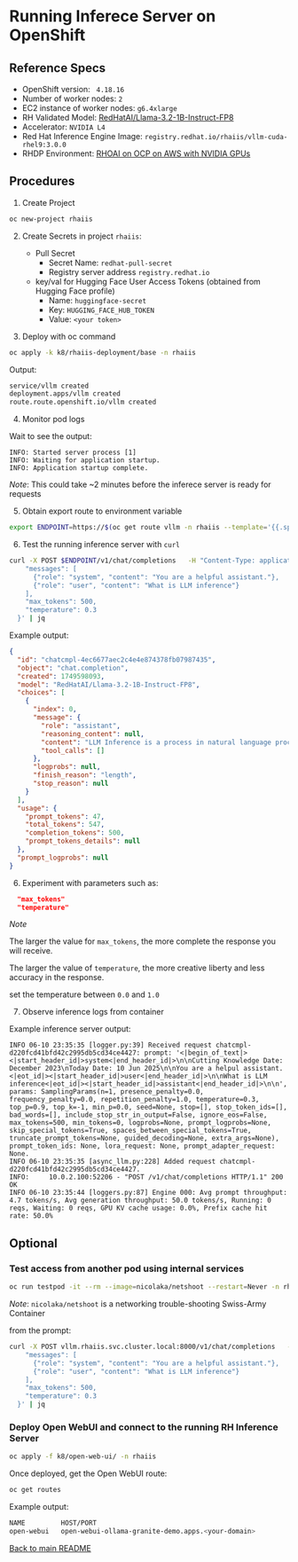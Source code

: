 # Running Inferece Server on OpenShift

## Reference Specs
- OpenShift version: ` 4.18.16`
- Number of worker nodes: `2`
- EC2 instance of worker nodes: `g6.4xlarge`
- RH Validated Model: [RedHatAI/Llama-3.2-1B-Instruct-FP8](https://huggingface.co/RedHatAI/Llama-3.2-1B-Instruct-FP8)
- Accelerator: `NVIDIA L4`
- Red Hat Inference Engine Image: `registry.redhat.io/rhaiis/vllm-cuda-rhel9:3.0.0`
- RHDP Environment: [RHOAI on OCP on AWS with NVIDIA GPUs](https://catalog.demo.redhat.com/catalog?item=babylon-catalog-prod/sandboxes-gpte.ocp4-demo-rhods-nvidia-gpu-aws.prod&utm_source=webapp&utm_medium=share-link)

## Procedures

1. Create Project

```bash
oc new-project rhaiis
```

2. Create Secrets in project `rhaiis`: 
    - Pull Secret
        - Secret Name: `redhat-pull-secret`
        - Registry server address `registry.redhat.io`
    - key/val for Hugging Face User Access Tokens (obtained from Hugging Face profile)
        - Name: `huggingface-secret`
        - Key: `HUGGING_FACE_HUB_TOKEN`
        - Value: `<your token>`

3. Deploy with oc command

```bash
oc apply -k k8/rhaiis-deployment/base -n rhaiis    
```

Output:

```bash
service/vllm created
deployment.apps/vllm created
route.route.openshift.io/vllm created
```

4. Monitor pod logs

Wait to see the output:
```log
INFO: Started server process [1]
INFO: Waiting for application startup.
INFO: Application startup complete.
```

*Note*: This could take ~2 minutes before the inferece server is ready for requests

5. Obtain export route to environment variable

```bash
export ENDPOINT=https://$(oc get route vllm -n rhaiis --template='{{.spec.host}}{{if .spec.path}}{{.spec.path}}{{end}}{{"\n"}}')
```

6. Test the running inference server with `curl`

```bash
curl -X POST $ENDPOINT/v1/chat/completions   -H "Content-Type: application/json"   -d '{
    "messages": [
      {"role": "system", "content": "You are a helpful assistant."},
      {"role": "user", "content": "What is LLM inference"}
    ],
    "max_tokens": 500,
    "temperature": 0.3
  }' | jq
```

Example output:
```json
{
  "id": "chatcmpl-4ec6677aec2c4e4e874378fb07987435",
  "object": "chat.completion",
  "created": 1749598093,
  "model": "RedHatAI/Llama-3.2-1B-Instruct-FP8",
  "choices": [
    {
      "index": 0,
      "message": {
        "role": "assistant",
        "reasoning_content": null,
        "content": "LLM Inference is a process in natural language processing (NLP) that involves generating human-like text based on a given input, such as a prompt or a question. It's a key component of large language models (LLMs) like BERT, RoBERTa, and others.\n\nHere's a simplified overview of how LLM inference works:\n\n**What is a Large Language Model (LLM)?**\n\nA Large Language Model (LLM) is a type of artificial intelligence (AI) model that's trained on a massive dataset of text. ...",
        "tool_calls": []
      },
      "logprobs": null,
      "finish_reason": "length",
      "stop_reason": null
    }
  ],
  "usage": {
    "prompt_tokens": 47,
    "total_tokens": 547,
    "completion_tokens": 500,
    "prompt_tokens_details": null
  },
  "prompt_logprobs": null
}
```

6. Experiment with parameters such as:
```json
  "max_tokens" 
  "temperature"
```

*Note*  
  
  The larger the value for `max_tokens`, the more complete the response you will receive.   
   
The larger the value of `temperature`, the more creative liberty and less accuracy in the response.   

set the temperature between `0.0` and `1.0`
  
7. Observe inference logs from container

Example inference server output:
```log
INFO 06-10 23:35:35 [logger.py:39] Received request chatcmpl-d220fcd41bfd42c2995db5cd34ce4427: prompt: '<|begin_of_text|><|start_header_id|>system<|end_header_id|>\n\nCutting Knowledge Date: December 2023\nToday Date: 10 Jun 2025\n\nYou are a helpul assistant.<|eot_id|><|start_header_id|>user<|end_header_id|>\n\nWhat is LLM inference<|eot_id|><|start_header_id|>assistant<|end_header_id|>\n\n', params: SamplingParams(n=1, presence_penalty=0.0, frequency_penalty=0.0, repetition_penalty=1.0, temperature=0.3, top_p=0.9, top_k=-1, min_p=0.0, seed=None, stop=[], stop_token_ids=[], bad_words=[], include_stop_str_in_output=False, ignore_eos=False, max_tokens=500, min_tokens=0, logprobs=None, prompt_logprobs=None, skip_special_tokens=True, spaces_between_special_tokens=True, truncate_prompt_tokens=None, guided_decoding=None, extra_args=None), prompt_token_ids: None, lora_request: None, prompt_adapter_request: None.
INFO 06-10 23:35:35 [async_llm.py:228] Added request chatcmpl-d220fcd41bfd42c2995db5cd34ce4427.
INFO:     10.0.2.100:52206 - "POST /v1/chat/completions HTTP/1.1" 200 OK
INFO 06-10 23:35:44 [loggers.py:87] Engine 000: Avg prompt throughput: 4.7 tokens/s, Avg generation throughput: 50.0 tokens/s, Running: 0 reqs, Waiting: 0 reqs, GPU KV cache usage: 0.0%, Prefix cache hit rate: 50.0%

```

## Optional

### Test access from another pod using internal services

```bash
oc run testpod -it --rm --image=nicolaka/netshoot --restart=Never -n rhaiis -- bash
```
*Note*: `nicolaka/netshoot` is a networking trouble-shooting Swiss-Army Container

from the prompt:


```bash
curl -X POST vllm.rhaiis.svc.cluster.local:8000/v1/chat/completions   -H "Content-Type: application/json"   -d '{
    "messages": [
      {"role": "system", "content": "You are a helpful assistant."},
      {"role": "user", "content": "What is LLM inference"}
    ],
    "max_tokens": 500,
    "temperature": 0.3
  }' | jq
```

### Deploy Open WebUI and connect to the running RH Inference Server

```bash
oc apply -f k8/open-web-ui/ -n rhaiis
```

Once deployed, get the Open WebUI route:

```bash
oc get routes
```

Example output:
```bash
NAME         HOST/PORT
open-webui   open-webui-ollama-granite-demo.apps.<your-domain>
```



[Back to main README](./README.md)